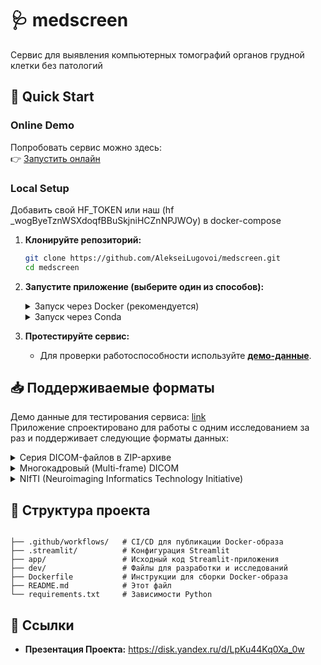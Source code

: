 # 🩺 medscreen
Сервис для выявления компьютерных томографий органов грудной клетки без патологий

## 🚀 Quick Start

### Online Demo
Попробовать сервис можно здесь:  
👉 [Запустить онлайн](https://d848d1e027dd94c969d950ddf81efe6c9.clg07azjl.paperspacegradient.com)  

### Local Setup
Добавить свой HF_TOKEN или наш (hf _wogByeTznWSXdoqfBBuSkjniHCZnNPJWOy) в docker-compose

1.  **Клонируйте репозиторий:**
    ```sh
    git clone https://github.com/AlekseiLugovoi/medscreen.git
    cd medscreen
    ```

2.  **Запустите приложение (выберите один из способов):**
    <details>
        <summary>Запуск через Docker (рекомендуется)</summary>

    ```sh
    # Сборка и запуск контейнера
    docker-compose up --build
    ```
    Сервис будет доступен по адресу `http://localhost:8501`.

    </details>
    <details>
        <summary>Запуск через Conda</summary>

    ```sh
    # Создание и активация окружения
    conda create -n medscreen python=3.11 --yes
    conda activate medscreen

    # Установка зависимостей
    pip install -r requirements.txt

    # Запуск приложения
    streamlit run app/main.py
    ```
    </details>

3.  **Протестируйте сервис:**
    - Для проверки работоспособности используйте [**демо-данные**](https://disk.yandex.ru/d/2ddI6aLMkoIYrA).

## 📥 Поддерживаемые форматы

Демо данные для тестирования сервиса: [link](https://disk.yandex.ru/d/2ddI6aLMkoIYrA) \
Приложение спроектировано для работы с одним исследованием за раз и поддерживает следующие форматы данных:

</details>

<details>
    <summary>Серия DICOM-файлов в ZIP-архиве</summary>

*   **Описание:** Стандартный клинический случай, когда каждый срез представлен отдельным `.dcm` файлом. Все файлы исследования должны быть упакованы в один `.zip` архив.
*   **Структура:**
    ```
    исследование.zip
    ├── slice-001.dcm
    ├── slice-002.dcm
    └── ...
    ```

</details>

<details>
    <summary>Многокадровый (Multi-frame) DICOM</summary>

*   **Описание:** Редкий случай, когда все срезы исследования содержатся в одном `.dcm` файле.
*   **Структура:**
    ```
    исследование.dcm
    ```

</details>

<details>
    <summary>NIfTI (Neuroimaging Informatics Technology Initiative)</summary>

*   **Описание:** Популярный формат в научных исследованиях. Приложение принимает как сжатые (`.nii.gz`), так и несжатые (`.nii`) файлы.
*   **Структура:**
    ```
    исследование.nii.gz
    ```
    *или*
    ```
    исследование.nii
    ```
</details>


## 📂 Структура проекта
```

├── .github/workflows/   # CI/CD для публикации Docker-образа
├── .streamlit/          # Конфигурация Streamlit
├── app/                 # Исходный код Streamlit-приложения
├── dev/                 # Файлы для разработки и исследований
├── Dockerfile           # Инструкции для сборки Docker-образа
├── README.md            # Этот файл
└── requirements.txt     # Зависимости Python
```

## 🔗 Ссылки

- **Презентация Проекта:** https://disk.yandex.ru/d/LpKu44Kq0Xa_0w
